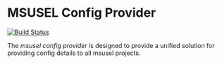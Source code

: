 # MSUSEL Config Provider

[![Build Status](https://travis-ci.org/MSUSEL/msusel-software-injector.svg?branch=master)](https://travis-ci.org/MSUSEL/msusel-software-injector)
 
The _msusel config provider_ is designed to provide a unified solution for providing
config details to all msusel projects.